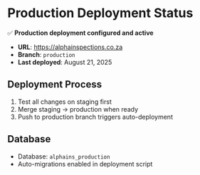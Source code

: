 # Production Deployment Status

✅ **Production deployment configured and active**

- **URL**: https://alphainspections.co.za
- **Branch**: `production`
- **Last deployed**: August 21, 2025

## Deployment Process

1. Test all changes on staging first
2. Merge staging → production when ready
3. Push to production branch triggers auto-deployment

## Database

- Database: `alphains_production`
- Auto-migrations enabled in deployment script